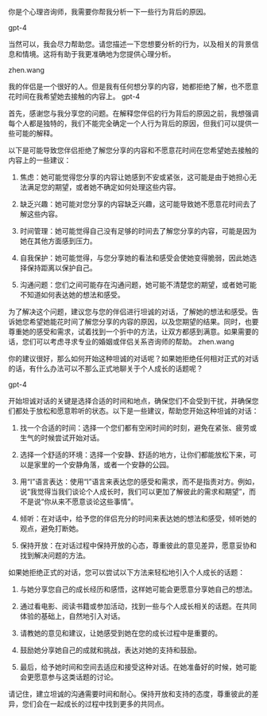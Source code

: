   
你是个心理咨询师，我需要你帮我分析一下一些行为背后的原因。

gpt-4

当然可以，我会尽力帮助您。请您描述一下您想要分析的行为，以及相关的背景信息和情境。这将有助于我更准确地为您提供心理分析。

zhen.wang

我的伴侣是一个很好的人。但是我有任何想分享的内容，她都拒绝了解，也不愿意花时间在我希望她去接触的内容上。
gpt-4

首先，感谢您与我分享您的问题。在解释您伴侣的行为背后的原因之前，我想强调每个人都是独特的，我们不能完全确定一个人行为背后的原因，但我们可以提供一些可能的解释。

以下是可能导致您伴侣拒绝了解您分享的内容和不愿意花时间在您希望她去接触的内容上的一些建议：

1. 焦虑：她可能觉得您分享的内容让她感到不安或紧张，这可能是由于她担心无法满足您的期望，或者她不确定如何处理这些内容。
    
2. 缺乏兴趣：她可能对您分享的内容缺乏兴趣，这可能导致她不愿意花时间去了解这些内容。
    
3. 时间管理：她可能觉得自己没有足够的时间去了解您分享的内容，可能是因为她在其他方面感到压力。
    
4. 自我保护：她可能觉得，与您分享她的看法和感受会使她变得脆弱，因此她选择保持距离以保护自己。
    
5. 沟通问题：您们之间可能存在沟通问题，她可能不清楚您的期望，或者她可能不知道如何表达她的想法和感受。
    

为了解决这个问题，建议您与您的伴侣进行坦诚的对话，了解她的想法和感受。告诉她您希望她能花时间了解您分享的内容的原因，以及您期望的结果。同时，也要尊重她的感受和需求，试着找到一个折中的方法，让双方都感到满意。如果需要的话，您们可以考虑寻求专业的婚姻或伴侣关系咨询师的帮助。
zhen.wang

你的建议很好，那么如何开始这种坦诚的对话呢？如果她拒绝任何相对正式的对话的话，有什么办法可以不那么正式地聊关于个人成长的话题呢？

gpt-4

开始坦诚对话的关键是选择合适的时间和地点，确保您们不会受到干扰，并确保您们都处于放松和愿意聆听的状态。以下是一些建议，帮助您开始这种坦诚的对话：

1. 找一个合适的时间：选择一个您们都有空闲时间的时刻，避免在紧张、疲劳或生气的时候尝试开始对话。
    
2. 选择一个舒适的环境：选择一个安静、舒适的地方，让你们都能放松下来，可以是家里的一个安静角落，或者一个安静的公园。
    
3. 用“I”语言表达：使用“I”语言来表达您的感受和需求，而不是指责对方。例如，说“我觉得当我们谈论个人成长时，我们可以更加了解彼此的需求和期望”，而不是说“你从来不愿意谈论这些事情”。
    
4. 倾听：在对话中，给予您的伴侣充分的时间来表达她的想法和感受，倾听她的观点，避免打断她。
    
5. 保持开放：在对话过程中保持开放的心态，尊重彼此的意见差异，愿意妥协和找到解决问题的方法。
    

如果她拒绝正式的对话，您可以尝试以下方法来轻松地引入个人成长的话题：

1. 与她分享您自己的成长经历和感悟，这样她可能会更愿意分享她自己的想法。
    
2. 通过看电影、阅读书籍或参加活动，找到一些与个人成长相关的话题。在共同体验的基础上，自然地引入对话。
    
3. 请教她的意见和建议，让她感受到她在您的成长过程中是重要的。
    
4. 鼓励她分享她自己的成就和挑战，表达对她的支持和鼓励。
    
5. 最后，给予她时间和空间去适应和接受这种对话。在她准备好的时候，她可能会更愿意参与这类话题的讨论。
    

请记住，建立坦诚的沟通需要时间和耐心。保持开放和支持的态度，尊重彼此的差异，您们会在一起成长的过程中找到更多的共同点。